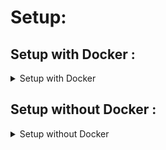 # Setup:

## Setup with Docker :

<details>

<summary>Setup with Docker</summary>

- Put your Gemini API and JWT key in "docker-compose.yml"

- For 1st time setup run below command

```
docker-compose up --build
```

- After that for running again run

```
docker-compose up db frontend backend
```

- User login email and password :
  - Admin :
    - Email : "admin@gmail.com"
    - Password : "1234"
  - Creator :
    - Email : "jane@gmail.com"
    - Password : "1234"
  - Solver :
    - Email : "john@gmail.com"
    - Password : "1234"

</details>

## Setup without Docker :

<details>
<summary>Setup without Docker</summary>

### Setup Backend:

```
cd backend
npm i
```

### Setup Database:

- postgres database

* Create .env file in backend folder like .env.sample
* Run this command

```
cd backend
db:setup
```

### Setup Frontend:

```
cd frontend
npm i
```

# Run Application

terminal 1

```
cd frontend
npm run start
```

terminal 2

```
cd backend
npm run dev
```

</details>
